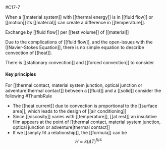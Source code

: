 #C17-7 

When a [[material system]] with [[thermal energy]] is in [[fluid flow]] or [[motion]] its [[material]] can create a difference in [[temperature]].

Exchange by [[fluid flow]] per [[test volume]] of [[material]]

Due to the complications of [[fluid flow]], and the open-issues with the [[Navier-Stokes Equation]], there is no simple equation to describe convection of [[heat]].

There is [[stationary convection]] and [[forced convection]] to consider 

#### Key principles
For [[thermal contact, material system junction, optical junction or adventure|thermal contact]] between a [[fluid]] and a [[solid]] consider the following #ThumbRule
- The [[heat current]] due to convection is proportional to the [[surface area]], which leads to the design of [[air conditioning]]
- Since [[viscosity]] varies with [[temperature]], [[at rest]] an insulative film appears at the point of [[thermal contact, material system junction, optical junction or adventure|thermal contact]]
- If we [[simply fit a relationship]], the [[formula]] can be $$H \approx k(\Delta T)^{5/4}$$


